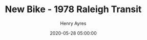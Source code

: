---
layout: post
title:  "New Bike - 1978 Raleigh Transit"
date:   2020-05-28   05:00:00
categories: bike
tags: [general,cycling,bikes,raleigh,transit]
author: Henry Ayres
thumbnail: "bikes/raleightransit.jpg"
---